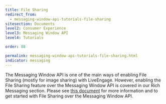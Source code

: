 ```yaml
---
title: File Sharing
redirect_from:
  - messaging-window-api-tutorials-file-sharing
sitesection: Documents
level2: Consumer Experience
level3: Messaging Window API
level4: Tutorials

order: 88

permalink: messaging-window-api-tutorials-file-sharing.html
indicator: messaging
---
```


The Messaging Window API is one of the main ways of enabling File Sharing (mostly for image sharing) with LiveEngage. However, enabling the File Sharing feature over the Messaging Window API is covered in our Rich Messaging section. Please see [this document](rich-messaging-file-sharing.html) for more information and to get started with File Sharing over the Messaging Window API.

